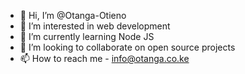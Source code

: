 - 👋 Hi, I’m @Otanga-Otieno
- 👀 I’m interested in web development
- 🌱 I’m currently learning Node JS
- 💞️ I’m looking to collaborate on open source projects
- 📫 How to reach me - info@otanga.co.ke

<!---
Otanga-Otieno/Otanga-Otieno is a ✨ special ✨ repository because its `README.md` (this file) appears on your GitHub profile.
You can click the Preview link to take a look at your changes.
--->
